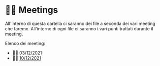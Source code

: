 # 🤝🏼 Meetings

All'interno di questa cartella ci saranno dei file a seconda dei vari meeting che faremo. All'interno di ogni file ci saranno i vari punti trattati durante il meeting.

Elenco dei meeting:

- 🤝🏼 [03/12/2021](03_12_2021/README.md)
- 🤝🏼 [10/12/2021](10_12_2021/README.md)
